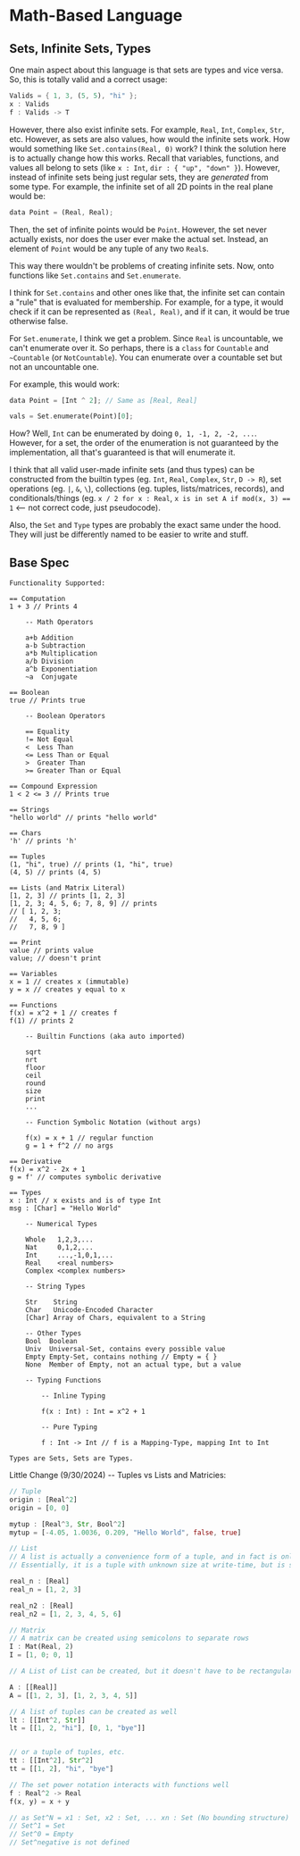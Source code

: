 # Math-Based Language

## Sets, Infinite Sets, Types

One main aspect about this language is that sets are types and vice versa. So, this is totally valid and a correct usage:
```rs
Valids = { 1, 3, (5, 5), "hi" };
x : Valids
f : Valids -> T
```
However, there also exist infinite sets. For example, `Real`, `Int`, `Complex`, `Str`, etc. However, as sets are also values, how would the infinite sets work. How would something like `Set.contains(Real, 0)` work? I think the solution here is to actually change how this works. Recall that variables, functions, and values all belong to sets (like `x : Int`, `dir : { "up", "down" }`). However, instead of infinite sets being just regular sets, they are _generated_ from some type. For example, the infinite set of all 2D points in the real plane would be:
```rs
data Point = (Real, Real);
```
Then, the set of infinite points would be `Point`. However, the set never actually exists, nor does the user ever make the actual set. Instead, an element of `Point` would be any tuple of any two `Real`s.

This way there wouldn't be problems of creating infinite sets.
Now, onto functions like `Set.contains` and `Set.enumerate`. 

I think for `Set.contains` and other ones like that, the infinite set can contain a "rule" that is evaluated for membership. For example, for a type, it would check if it can be represented as `(Real, Real)`, and if it can, it would be true otherwise false.

For `Set.enumerate`, I think we get a problem. Since `Real` is uncountable, we can't enumerate over it. So perhaps, there is a `class` for `Countable` and `~Countable` (or `NotCountable`). You can enumerate over a countable set but not an uncountable one.

For example, this would work:
```rs
data Point = [Int ^ 2]; // Same as [Real, Real]

vals = Set.enumerate(Point)[0];
```
How? Well, `Int` can be enumerated by doing `0, 1, -1, 2, -2, ...`. However, for a set, the order of the enumeration is not guaranteed by the implementation, all that's guaranteed is that will enumerate it.

I think that all valid user-made infinite sets (and thus types) can be constructed from the builtin types (eg. `Int`, `Real`, `Complex`, `Str`, `D -> R`), set operations (eg. `|`, `&`, `\`), collections (eg. tuples, lists/matrices, records), and conditionals/things (eg. `x / 2 for x : Real`, `x is in set A if mod(x, 3) == 1` <-- not correct code, just pseudocode).

Also, the `Set` and `Type` types are probably the exact same under the hood. They will just be differently named to be easier to write and stuff.

## Base Spec
```
Functionality Supported:

== Computation
1 + 3 // Prints 4

    -- Math Operators
    
    a+b Addition
    a-b Subtraction
    a*b Multiplication
    a/b Division
    a^b Exponentiation
    ~a  Conjugate

== Boolean
true // Prints true

    -- Boolean Operators

    == Equality
    != Not Equal
    <  Less Than
    <= Less Than or Equal
    >  Greater Than
    >= Greater Than or Equal

== Compound Expression
1 < 2 <= 3 // Prints true

== Strings
"hello world" // prints "hello world"

== Chars
'h' // prints 'h'

== Tuples
(1, "hi", true) // prints (1, "hi", true)
(4, 5) // prints (4, 5)

== Lists (and Matrix Literal)
[1, 2, 3] // prints [1, 2, 3]
[1, 2, 3; 4, 5, 6; 7, 8, 9] // prints
// [ 1, 2, 3; 
//   4, 5, 6;
//   7, 8, 9 ]

== Print
value // prints value
value; // doesn't print

== Variables
x = 1 // creates x (immutable)
y = x // creates y equal to x

== Functions
f(x) = x^2 + 1 // creates f
f(1) // prints 2

    -- Builtin Functions (aka auto imported)
    
    sqrt
    nrt
    floor
    ceil
    round
    size
    print
    ...

    -- Function Symbolic Notation (without args)

    f(x) = x + 1 // regular function
    g = 1 + f^2 // no args

== Derivative
f(x) = x^2 - 2x + 1
g = f' // computes symbolic derivative

== Types
x : Int // x exists and is of type Int
msg : [Char] = "Hello World"

    -- Numerical Types

    Whole   1,2,3,...
    Nat     0,1,2,...
    Int     ...,-1,0,1,...
    Real    <real numbers>
    Complex <complex numbers>

    -- String Types

    Str    String
    Char   Unicode-Encoded Character
    [Char] Array of Chars, equivalent to a String

    -- Other Types
    Bool  Boolean
    Univ  Universal-Set, contains every possible value
    Empty Empty-Set, contains nothing // Empty = { }
    None  Member of Empty, not an actual type, but a value

    -- Typing Functions

        -- Inline Typing

        f(x : Int) : Int = x^2 + 1

        -- Pure Typing

        f : Int -> Int // f is a Mapping-Type, mapping Int to Int

Types are Sets, Sets are Types.
```

Little Change (9/30/2024) -- Tuples vs Lists and Matricies:
```rs
// Tuple
origin : [Real^2]
origin = [0, 0]

mytup : [Real^3, Str, Bool^2]
mytup = [-4.05, 1.0036, 0.209, "Hello World", false, true]

// List
// A list is actually a convenience form of a tuple, and in fact is only used in types
// Essentially, it is a tuple with unknown size at write-time, but is still constant of course

real_n : [Real]
real_n = [1, 2, 3]

real_n2 : [Real]
real_n2 = [1, 2, 3, 4, 5, 6]

// Matrix
// A matrix can be created using semicolons to separate rows
I : Mat(Real, 2)
I = [1, 0; 0, 1]

// A List of List can be created, but it doesn't have to be rectangular, so isn't a matrix necessarily

A : [[Real]]
A = [[1, 2, 3], [1, 2, 3, 4, 5]]

// A list of tuples can be created as well
lt : [[Int^2, Str]]
lt = [[1, 2, "hi"], [0, 1, "bye"]]


// or a tuple of tuples, etc.
tt : [[Int^2], Str^2]
tt = [[1, 2], "hi", "bye"]

// The set power notation interacts with functions well
f : Real^2 -> Real
f(x, y) = x + y

// as Set^N = x1 : Set, x2 : Set, ... xn : Set (No bounding structure)
// Set^1 = Set
// Set^0 = Empty
// Set^negative is not defined
```
    
